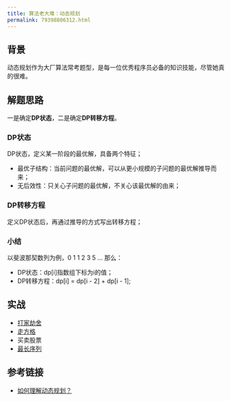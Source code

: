 ```yaml
---
title: 算法老大难：动态规划
permalink: 79398806312.html
---
```


## 背景

动态规划作为大厂算法常考题型，是每一位优秀程序员必备的知识技能，尽管她真的很难。

## 解题思路

一是确定**DP状态**，二是确定**DP转移方程**。

### DP状态

DP状态，定义某一阶段的最优解，具备两个特征；

- 最优子结构：当前问题的最优解，可以从更小规模的子问题的最优解推导而来；
- 无后效性：只关心子问题的最优解，不关心该最优解的由来；

### DP转移方程

定义DP状态后，再通过推导的方式写出转移方程；

### 小结

以斐波那契数列为例，0 1 1 2 3 5 ... 那么：

- DP状态：dp[i]指数组下标为i的值；
- DP转移方程：dp[i] = dp[i - 2] + dp[i - 1];

## 实战

- [打家劫舍](http://blog.caojiantao.site/algorithm/2022/02/26/da-jia-jie-she.html)
- [走方格](http://blog.caojiantao.site/algorithm/2022/02/26/zou-fang-ge.html)
- 买卖股票
- [最长序列](http://blog.caojiantao.site/algorithm/2022/02/26/zui-chang-xu-lie.html)

## 参考链接

- [如何理解动态规划？](https://www.zhihu.com/question/39948290/answer/1309260344)
